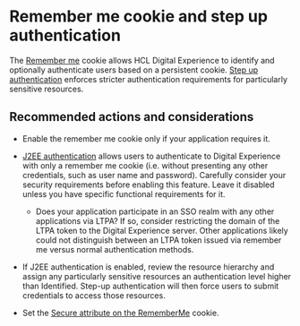 # Remember me cookie and step up authentication

The [Remember me](https://help.hcltechsw.com/digital-experience/8.5/security/cfg_auth.html) cookie allows HCL Digital Experience to identify and optionally authenticate users based on a persistent cookie. [Step up authentication](https://help.hcltechsw.com/digital-experience/8.5/security/cfg_auth.html) enforces stricter authentication requirements for particularly sensitive resources.

## Recommended actions and considerations

- Enable the remember me cookie only if your application requires it.

- [J2EE authentication](https://help.hcltechsw.com/digital-experience/8.5/security/configure_remme_j2eeauth.html) allows users to authenticate to Digital Experience with only a remember me cookie (i.e. without presenting any other credentials, such as user name and password). Carefully consider your security requirements before enabling this feature. Leave it disabled unless you have specific functional requirements for it.

    - Does your application participate in an SSO realm with any other applications via LTPA? If so, consider restricting the domain of the LTPA token to the Digital Experience server. Other applications likely could not distinguish between an LTPA token issued via remember me versus normal authentication methods.

- If J2EE authentication is enabled, review the resource hierarchy and assign any particularly sensitive resources an authentication level higher than Identified. Step-up authentication will then force users to submit credentials to access those resources.

- Set the [Secure attribute on the RememberMe](https://help.hcltechsw.com/digital-experience/8.5/security/remme_prop.html) cookie.